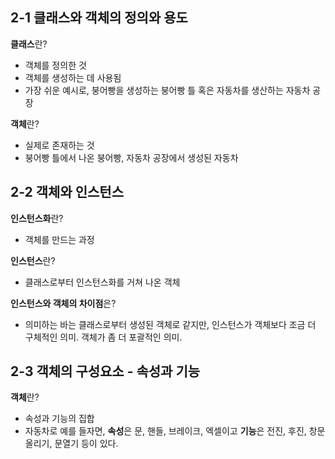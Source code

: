 ## 2-1 클래스와 객체의 정의와 용도

**클래스**란?
- 객체를 정의한 것
- 객체를 생성하는 데 사용됨
- 가장 쉬운 예시로, 붕어빵을 생성하는 붕어빵 틀 혹은 자동차를 생산하는 자동차 공장

**객체**란?
- 실제로 존재하는 것
- 붕어빵 틀에서 나온 붕어빵, 자동차 공장에서 생성된 자동차

## 2-2 객체와 인스턴스

**인스턴스화**란?
- 객체를 만드는 과정

**인스턴스**란?
- 클래스로부터 인스턴스화를 거쳐 나온 객체

**인스턴스와 객체의 차이점**은?
- 의미하는 바는 클래스로부터 생성된 객체로 같지만, 인스턴스가 객체보다 조금 더 구체적인 의미. 객체가 좀 더 포괄적인 의미.

## 2-3 객체의 구성요소 - 속성과 기능

**객체**란?
- 속성과 기능의 집합
- 자동차로 예를 들자면, **속성**은 문, 핸들, 브레이크, 엑셀이고 **기능**은 전진, 후진, 창문 올리기, 문열기 등이 있다.

